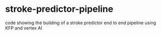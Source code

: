 # stroke-predictor-pipeline
code showing the building of a stroke predictor end to end pipeline using KFP and vertex AI
